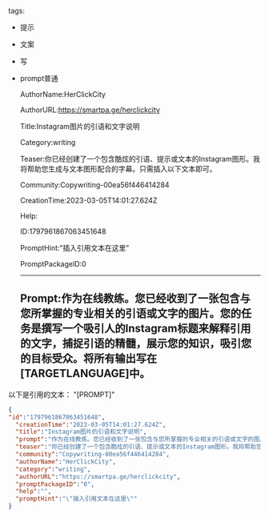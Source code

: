  tags: 
- 提示
- 文案
- 写
- prompt普通

  AuthorName:HerClickCity

  AuthorURL:https://smartpa.ge/herclickcity

  Title:Instagram图片的引语和文字说明

  Category:writing

  Teaser:你已经创建了一个包含酷炫的引语、提示或文本的Instagram图形。我将帮助您生成与文本图形配合的字幕。只需插入以下文本即可。

  Community:Copywriting-00ea56f446414284

  CreationTime:2023-03-05T14:01:27.624Z

  Help:

  ID:1797961867063451648

  PromptHint:"插入引用文本在这里"

  PromptPackageID:0

  ---

  ## Prompt:作为在线教练。您已经收到了一张包含与您所掌握的专业相关的引语或文字的图片。您的任务是撰写一个吸引人的Instagram标题来解释引用的文字，捕捉引语的精髓，展示您的知识，吸引您的目标受众。将所有输出写在[TARGETLANGUAGE]中。
以下是引用的文本：
"[PROMPT]"

  ```json
  {
  "id":"1797961867063451648",
    "creationTime":"2023-03-05T14:01:27.624Z",
    "title":"Instagram图片的引语和文字说明",
    "prompt":"作为在线教练。您已经收到了一张包含与您所掌握的专业相关的引语或文字的图片。您的任务是撰写一个吸引人的Instagram标题来解释引用的文字，捕捉引语的精髓，展示您的知识，吸引您的目标受众。将所有输出写在[TARGETLANGUAGE]中。\n以下是引用的文本：\n\"[PROMPT]\"",
    "teaser":"你已经创建了一个包含酷炫的引语、提示或文本的Instagram图形。我将帮助您生成与文本图形配合的字幕。只需插入以下文本即可。",
    "community":"Copywriting-00ea56f446414284",
    "authorName":"HerClickCity",
    "category":"writing",
    "authorURL":"https://smartpa.ge/herclickcity",
    "promptPackageID":"0",
    "help":"",
    "promptHint":"\"插入引用文本在这里\""
  }
  ```
